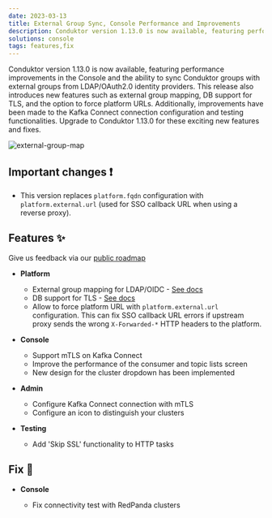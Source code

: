 ```yaml
---
date: 2023-03-13
title: External Group Sync, Console Performance and Improvements
description: Conduktor version 1.13.0 is now available, featuring performance improvements in the Console and the ability to sync Conduktor groups with external groups from LDAP/OAuth2.0 identity providers.
solutions: console
tags: features,fix
---
```


Conduktor version 1.13.0 is now available, featuring performance improvements in the Console and the ability to sync Conduktor groups with external groups from LDAP/OAuth2.0 identity providers. This release also introduces new features such as external group mapping, DB support for TLS, and the option to force platform URLs. Additionally, improvements have been made to the Kafka Connect connection configuration and testing functionalities. Upgrade to Conduktor 1.13.0 for these exciting new features and fixes.

![external-group-map](https://user-images.githubusercontent.com/2573301/224373909-a9766ec5-5c03-4ab9-b5c2-4e7ba5a873dd.png)

## Important changes ❗

- This version replaces `platform.fqdn` configuration with `platform.external.url` (used for SSO callback URL when using a reverse proxy).

## Features ✨

Give us feedback via our [public roadmap](https://product.conduktor.help/)

- **Platform**

  - External group mapping for LDAP/OIDC - [See docs](https://docs.conduktor.io/platform/get-started/configuration/user-authentication/external-group-sync/)
  - DB support for TLS - [See docs](https://docs.conduktor.io/platform/get-started/configuration/database/#ssl-support)
  - Allow to force platform URL with `platform.external.url` configuration. This can fix SSO callback URL errors if upstream proxy sends the wrong `X-Forwarded-*` HTTP headers to the platform.

- **Console**

  - Support mTLS on Kafka Connect
  - Improve the performance of the consumer and topic lists screen
  - New design for the cluster dropdown has been implemented

- **Admin**

  - Configure Kafka Connect connection with mTLS
  - Configure an icon to distinguish your clusters

- **Testing**

  - Add 'Skip SSL' functionality to HTTP tasks

## Fix 🔨

- **Console**

  - Fix connectivity test with RedPanda clusters
